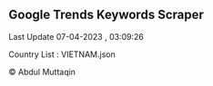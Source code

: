 

## Google Trends Keywords Scraper 
 
Last Update 07-04-2023 , 03:09:26

Country List :
VIETNAM.json



© Abdul Muttaqin 
